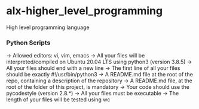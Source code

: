 # alx-higher_level_programming
High level programming language

### Python Scripts
-> Allowed editors: vi, vim, emacs
-> All your files will be interpreted/compiled on Ubuntu 20.04 LTS using python3 (version 3.8.5)
-> All your files should end with a new line
-> The first line of all your files should be exactly #!/usr/bin/python3
-> A README.md file at the root of the repo, containing a description of the repository
-> A README.md file, at the root of the folder of this project, is mandatory
-> Your code should use the pycodestyle (version 2.8.*)
-> All your files must be executable
-> The length of your files will be tested using wc

